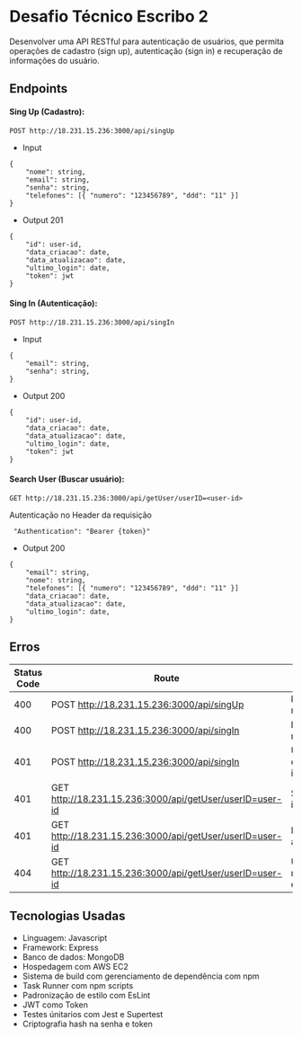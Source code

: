 
# Desafio Técnico Escribo 2

Desenvolver uma API RESTful para autenticação de usuários, que permita operações de cadastro (sign up), autenticação (sign in) e recuperação de informações do usuário.

## Endpoints


#### Sing Up (Cadastro):
```
POST http://18.231.15.236:3000/api/singUp
```
- Input

```
{
    "nome": string,
    "email": string,
    "senha": string,
    "telefones": [{ "numero": "123456789", "ddd": "11" }]
}
```

- Output 201
```
{
    "id": user-id,
    "data_criacao": date,
    "data_atualizacao": date,
    "ultimo_login": date,
    "token": jwt
}
```

#### Sing In (Autenticação):
```
POST http://18.231.15.236:3000/api/singIn
```
- Input

```
{
    "email": string,
    "senha": string,
}
```

- Output 200
```
{
    "id": user-id,
    "data_criacao": date,
    "data_atualizacao": date,
    "ultimo_login": date,
    "token": jwt
}
```

#### Search User (Buscar usuário):
```
GET http://18.231.15.236:3000/api/getUser/userID=<user-id>
```
Autenticação no Header da requisição

```
 "Authentication": "Bearer {token}"

```

- Output 200
```
{
    "email": string,
    "nome": string,
    "telefones": [{ "numero": "123456789", "ddd": "11" }]
    "data_criacao": date,
    "data_atualizacao": date,
    "ultimo_login": date,
}
```



## Erros


| Status Code | Route                                                       | Response Message             |
|-------------|-------------------------------------------------------------|------------------------------|
| 400         | POST http://18.231.15.236:3000/api/singUp                  | bad request                  |
| 400         | POST http://18.231.15.236:3000/api/singIn                  | bad request                  |
| 401         | POST http://18.231.15.236:3000/api/singIn                  | Usuário e/ou senha inválidos |
| 401         | GET http://18.231.15.236:3000/api/getUser/userID=user-id | Sessão inválida              |
| 401         | GET http://18.231.15.236:3000/api/getUser/userID=user-id | Não autorizado               |
| 404         | GET http://18.231.15.236:3000/api/getUser/userID=user-id | Usuário não encontrado       |

## Tecnologias Usadas

- Linguagem: Javascript
- Framework: Express
- Banco de dados: MongoDB
- Hospedagem com AWS EC2
- Sistema de build com gerenciamento de dependência com npm
- Task Runner com npm scripts
- Padronização de estilo com EsLint
- JWT como Token
- Testes únitarios com Jest e Supertest
- Criptografia hash na senha e token




